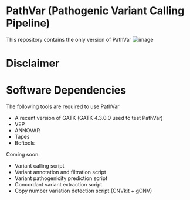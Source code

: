 # PathVar (Pathogenic Variant Calling Pipeline)
This repository contains the only version of PathVar
![image](https://github.com/Mohammed-Alfayyadh/Pathogenic-variant-calling-pipeline-PathVar-/assets/82655928/56a16ddf-6f23-4510-847e-cf52787add87)

# Disclaimer


# Software Dependencies
The following tools are required to use PathVar
* A recent version of GATK (GATK 4.3.0.0 used to test PathVar)
* VEP
* ANNOVAR
* Tapes
* Bcftools

Coming soon:
* Variant calling script
* Variant annotation and filtration script
* Variant pathogenicity prediction script
* Concordant variant extraction script
* Copy number variation detection script (CNVkit + gCNV)
